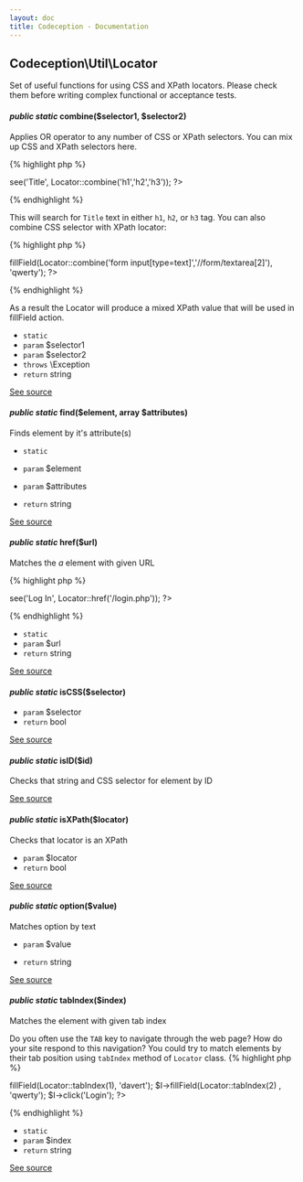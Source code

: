 ```yaml
---
layout: doc
title: Codeception - Documentation
---
```



## Codeception\Util\Locator



Set of useful functions for using CSS and XPath locators.
Please check them before writing complex functional or acceptance tests.


#### *public static* combine($selector1, $selector2) 

Applies OR operator to any number of CSS or XPath selectors.
You can mix up CSS and XPath selectors here.

{% highlight php %}

<?php
use \Codeception\Util\Locator;

$I->see('Title', Locator::combine('h1','h2','h3'));
?>

{% endhighlight %}

This will search for `Title` text in either `h1`, `h2`, or `h3` tag. You can also combine CSS selector with XPath locator:

{% highlight php %}

<?php
use \Codeception\Util\Locator;

$I->fillField(Locator::combine('form input[type=text]','//form/textarea[2]'), 'qwerty');
?>

{% endhighlight %}

As a result the Locator will produce a mixed XPath value that will be used in fillField action.

 * `static` 
 * `param`  $selector1
 * `param`  $selector2
 * `throws`  \Exception
 * `return`  string

[See source](https://github.com/Codeception/Codeception/blob/master/src/Codeception/Util/Locator.php#L46)

#### *public static* find($element, array $attributes) 

Finds element by it's attribute(s)

 * `static` 

 * `param`  $element
 * `param`  $attributes

 * `return`  string

[See source](https://github.com/Codeception/Codeception/blob/master/src/Codeception/Util/Locator.php#L137)

#### *public static* href($url) 

Matches the *a* element with given URL

{% highlight php %}

<?php
use \Codeception\Util\Locator;

$I->see('Log In', Locator::href('/login.php'));
?>

{% endhighlight %}

 * `static` 
 * `param`  $url
 * `return`  string

[See source](https://github.com/Codeception/Codeception/blob/master/src/Codeception/Util/Locator.php#L73)

#### *public static* isCSS($selector) 

 * `param`  $selector
 * `return`  bool

[See source](https://github.com/Codeception/Codeception/blob/master/src/Codeception/Util/Locator.php#L154)

#### *public static* isID($id) 

Checks that string and CSS selector for element by ID


[See source](https://github.com/Codeception/Codeception/blob/master/src/Codeception/Util/Locator.php#L181)

#### *public static* isXPath($locator) 

Checks that locator is an XPath

 * `param`  $locator
 * `return`  bool

[See source](https://github.com/Codeception/Codeception/blob/master/src/Codeception/Util/Locator.php#L170)

#### *public static* option($value) 

Matches option by text

 * `param`  $value

 * `return`  string

[See source](https://github.com/Codeception/Codeception/blob/master/src/Codeception/Util/Locator.php#L109)

#### *public static* tabIndex($index) 

Matches the element with given tab index

Do you often use the `TAB` key to navigate through the web page? How do your site respond to this navigation?
You could try to match elements by their tab position using `tabIndex` method of `Locator` class.
{% highlight php %}

<?php
use \Codeception\Util\Locator;

$I->fillField(Locator::tabIndex(1), 'davert');
$I->fillField(Locator::tabIndex(2) , 'qwerty');
$I->click('Login');
?>

{% endhighlight %}

 * `static` 
 * `param`  $index
 * `return`  string

[See source](https://github.com/Codeception/Codeception/blob/master/src/Codeception/Util/Locator.php#L97)


